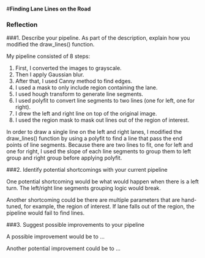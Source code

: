 #**Finding Lane Lines on the Road**

### Reflection

###1. Describe your pipeline. As part of the description, explain how you modified the draw_lines() function.

My pipeline consisted of 8 steps:
1) First, I converted the images to grayscale.
2) Then I apply Gaussian blur.
3) After that, I used Canny method to find edges.
4) I used a mask to only include region containing the lane.
5) I used hough transform to generate line segments.
6) I used polyfit to convert line segments to two lines (one for left, one for right).
7) I drew the left and right line on top of the original image.
8) I used the region mask to mask out lines out of the region of interest.

In order to draw a single line on the left and right lanes, I modified the draw_lines() function by using a polyfit to find a line that pass the end points of line segments. Because there are two lines to fit, one for left and one for right, I used the slope of each line segments to group them to left group and right group before applying polyfit.

###2. Identify potential shortcomings with your current pipeline


One potential shortcoming would be what would happen when there is a left turn. The left/right line segments grouping logic would break.

Another shortcoming could be there are multiple parameters that are hand-tuned, for example, the region of interest. If lane falls out of the region, the pipeline would fail to find lines.


###3. Suggest possible improvements to your pipeline

A possible improvement would be to ...

Another potential improvement could be to ...
